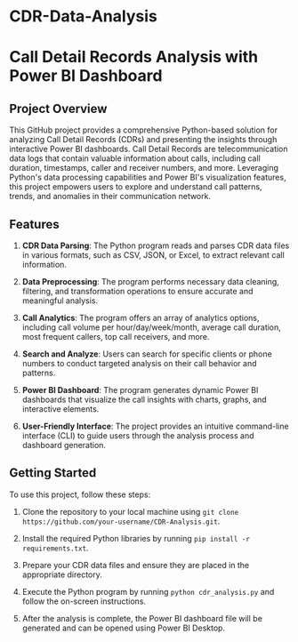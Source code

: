 # CDR-Data-Analysis

# Call Detail Records Analysis with Power BI Dashboard

## Project Overview

This GitHub project provides a comprehensive Python-based solution for analyzing Call Detail Records (CDRs) and presenting the insights through interactive Power BI dashboards. Call Detail Records are telecommunication data logs that contain valuable information about calls, including call duration, timestamps, caller and receiver numbers, and more. Leveraging Python's data processing capabilities and Power BI's visualization features, this project empowers users to explore and understand call patterns, trends, and anomalies in their communication network.

## Features

1. **CDR Data Parsing**: The Python program reads and parses CDR data files in various formats, such as CSV, JSON, or Excel, to extract relevant call information.

2. **Data Preprocessing**: The program performs necessary data cleaning, filtering, and transformation operations to ensure accurate and meaningful analysis.

3. **Call Analytics**: The program offers an array of analytics options, including call volume per hour/day/week/month, average call duration, most frequent callers, top call receivers, and more.

4. **Search and Analyze**: Users can search for specific clients or phone numbers to conduct targeted analysis on their call behavior and patterns.

5. **Power BI Dashboard**: The program generates dynamic Power BI dashboards that visualize the call insights with charts, graphs, and interactive elements.

6. **User-Friendly Interface**: The project provides an intuitive command-line interface (CLI) to guide users through the analysis process and dashboard generation.

## Getting Started

To use this project, follow these steps:

1. Clone the repository to your local machine using `git clone https://github.com/your-username/CDR-Analysis.git`.

2. Install the required Python libraries by running `pip install -r requirements.txt`.

3. Prepare your CDR data files and ensure they are placed in the appropriate directory.

4. Execute the Python program by running `python cdr_analysis.py` and follow the on-screen instructions.

5. After the analysis is complete, the Power BI dashboard file will be generated and can be opened using Power BI Desktop.
